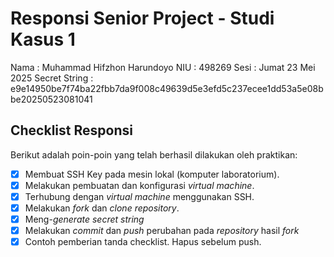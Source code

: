# Responsi Senior Project - Studi Kasus 1

Nama : Muhammad Hifzhon Harundoyo 
NIU : 498269 
Sesi : Jumat 23 Mei 2025 
Secret String : e9e14950be7f74ba22fbb7da9f008c49639d5e3efd5c237ecee1dd53a5e08bbe20250523081041

## Checklist Responsi

Berikut adalah poin-poin yang telah berhasil dilakukan oleh praktikan:

- [x] Membuat SSH Key pada mesin lokal (komputer laboratorium).
- [x] Melakukan pembuatan dan konfigurasi _virtual machine_.
- [x] Terhubung dengan _virtual machine_ menggunakan SSH.
- [x] Melakukan _fork_ dan _clone_ _repository_.
- [x] Meng-_generate_ _secret string_
- [x] Melakukan _commit_ dan _push_ perubahan pada _repository_ hasil _fork_
- [x] Contoh pemberian tanda checklist. Hapus sebelum push.
